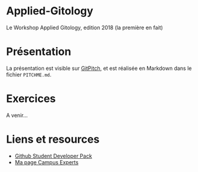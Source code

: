 # Applied-Gitology
Le Workshop Applied Gitology, edition 2018 (la première en fait)

# Présentation
La présentation est visible sur [GitPitch](https://gitpitch.com/SUStudentDevs/Applied-Gitology), et est réalisée en Markdown dans le fichier `PITCHME.md`.

# Exercices
A venir...

# Liens et resources
* [Github Student Developer Pack](https://education.github.com/pack)
* [Ma page Campus Experts](https://githubcampus.expert/Vertmo/)
